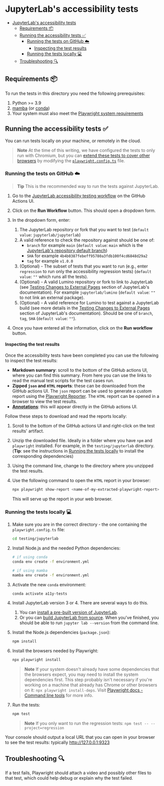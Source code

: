 # JupyterLab's accessibility tests

- [JupyterLab's accessibility tests](#jupyterlabs-accessibility-tests)
  - [Requirements 📦](#requirements-)
  - [Running the accessibility tests ✅](#running-the-accessibility-tests-)
    - [Running the tests on GitHub ☁️](#running-the-tests-on-github-️)
      - [Inspecting the test results](#inspecting-the-test-results)
    - [Running the tests locally 💻](#running-the-tests-locally-)
  - [Troubleshooting 🔍](#troubleshooting-)

## Requirements 📦

To run the tests in this directory you need the following prerequisites:

1. Python >= 3.9
1. [mamba](https://github.com/mamba-org/mamba) (or [conda](https://docs.conda.io/projects/conda/en/latest/commands/install.html))
1. Your system must also meet the [Playwright system requirements](https://playwright.dev/docs/troubleshooting#system-requirements)

## Running the accessibility tests ✅

You can run tests locally on your machine, or remotely in the cloud.

> **Note**
> At the time of this writing, we have configured the tests to only run with Chromium,
> but you can [extend these tests to cover other browsers](https://github.com/MarcusFelling/demo.playwright/blob/main/accessibility/playwright.config.ts)
> by modifying the [`playwright.config.ts`](testing/jupyterlab/playwright.config.ts) file.

### Running the tests on GitHub ☁️

> **Tip**
> This is the recommended way to run the tests against JupyterLab.

1. Go to the [JupyterLab accessibility testing
   workflow](https://github.com/Quansight-Labs/jupyter-a11y-testing/actions/workflows/accessibility-test-jupyterlab.yml) on the GitHub Actions UI.

2. Click on the **Run Workflow** button. This should open a dropdown form.

3. In the dropdown form, enter:

   1. The JupyterLab repository or fork that you want to test (`default value`: `jupyterlab/jupyterlab`)
   2. A valid reference to check the repository against should be one of:
      - `branch` for example `main` (`default value`: `main` which is the [JupyterLab's repository default branch](https://github.com/jupyterlab/jupyterlab))
      - `SHA` for example `4b4b0387febeff95780a3fdb100f4cd6848d29a2`
      - `tag` for example `v1.0.0`
   3. (Optional) - The subset of tests that you want to run (e.g., enter `regression` to run only the accessibility regression tests) (`default value`: `""` which runs all the tests).
   4. (Optional) - A valid Lumino repository or fork to link to JupyterLab (see [Testing Changes to External Pages](https://jupyterlab.readthedocs.io/en/latest/developer/contributing.html#id17) section of JupyterLab's documentation). For example `jupyterlab/lumino` (`default value`: `""` to not link an external package).
   5. (Optional) - A valid reference for Lumino to test against a JupyterLab build (see more details in the [Testing Changes to External Pages](https://jupyterlab.readthedocs.io/en/latest/developer/contributing.html#id17) section of JupyterLab's documentation). Should be one of `branch`, `tag`, `SHA` (`default value`: `""`).

4. Once you have entered all the information, click on the **Run workflow** button.

#### Inspecting the test results

Once the accessibility tests have been completed you can use the following to inspect the test results:

- **Markdown summary**: scroll to the bottom of the GitHub actions UI, where you can find this summary. From here you can use the links to read the manual test scripts for the test cases run.
- **Zipped `json` and `HTML` reports**: these can be downloaded from the GitHub actions UI. The `json` report can be used to generate a custom report using the [Playwright Reporter](https://playwright.dev/docs/test-reporters#custom-reporter). The `HTML` report can be opened in a browser to view the test results.
- [**Annotations**](https://playwright.dev/docs/test-reporters#github-actions-annotations): this will appear directly in the GitHub actions UI.

Follow these steps to download and read the reports locally:

1. Scroll to the bottom of the GitHub actions UI and right-click on the test results' artifact.
2. Unzip the downloaded file. Ideally in a folder where you have `npm` and `playwright` installed. For example, in the `testing/jupyterlab` directory.
   (**Tip**: see the instructions in [Running the tests locally](#running-the-tests-locally-) to install the corresponding dependencies)
3. Using the command line, change to the directory where you unzipped the test results.
4. Use the following command to open the `HTML` report in your browser:

   ```bash
   npx playwright show-report <name-of-my-extracted-playwright-report>
   ```

   This will serve up the report in your web browser.

### Running the tests locally 💻

1. Make sure you are in the correct directory - the one containing the `playwright.config.ts` file:

   ```bash
   cd testing/jupyterlab
   ```

1. Install Node.js and the needed Python dependencies:

   ```bash
   # if using conda
   conda env create -f environment.yml

   # if using mamba
   mamba env create -f environment.yml
   ```

1. Activate the new `conda` environment:

   ```bash
   conda activate a11y-tests
   ```

1. Install JupyterLab version 3 or 4. There are several ways to do this.

   1. You can [install a pre-built version of JupyterLab](https://jupyterlab.readthedocs.io/en/latest/getting_started/installation.html).
   1. Or you can [build JupyterLab from source](https://jupyterlab.readthedocs.io/en/latest/developer/contributing.html#installing-jupyterlab).
      When you've finished, you should be able to run `jupyter lab --version` from the command line.

1. Install the Node.js dependencies (`package.json`):

   ```bash
   npm install
   ```

1. Install the browsers needed by Playwright:

   ```bash
   npx playwright install
   ```

   > **Note**
   > If your system doesn't already have some dependencies that the browsers
   > expect, you may need to install the system dependencies first. This step
   > probably isn't necessary if you're working on a machine that already has
   > Chrome or other browsers on it: `npx playwright install-deps`.
   > Visit [Playwright docs - Command line tools](https://playwright.dev/docs/cli) for
   > more info.

1. Run the tests:

   ```bash
   npm test
   ```

   > **Note** If you only want to run the regression tests: `npm test -- --project=regression`

Your console should output a local URL that you can open in your browser to see
the test results: typically <http://127.0.0.1:9323>

## Troubleshooting 🔍

If a test fails, Playwright should attach a video and possibly other files to
that test, which could help debug or explain why the test failed.
